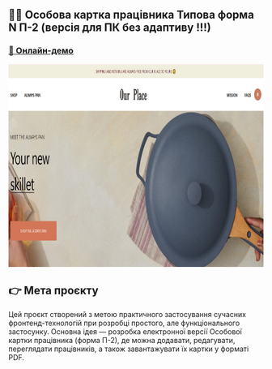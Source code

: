 ## 👩‍⚖️ Особова картка працівника Типова форма N П-2 (версія для ПК без адаптиву !!!) 
### [🔗 Онлайн-демо](https://alexsand-r.github.io/our-place/)
<p align="center">
  <img src="img/Our place.png" alt="Image 1" width="800" height="400">
</p>

## 👉 Мета проєкту
Цей проєкт створений з метою практичного застосування сучасних фронтенд-технологій при розробці простого, але функціонального застосунку.
Основна ідея — розробка електронної версії Особової картки працівника (форма П-2), де можна додавати, редагувати, переглядати працівників,
а також завантажувати їх картки у форматі PDF.
